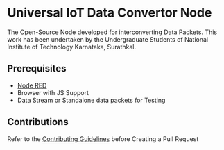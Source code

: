 # Universal IoT Data Convertor Node

The Open-Source Node developed for interconverting Data Packets. This work has been undertaken by the Undergraduate Students of National Institute of Technology Karnataka, Surathkal.

## Prerequisites
- [Node RED](https://nodered.org/)
- Browser with JS Support
- Data Stream or Standalone data packets for Testing

## Contributions
Refer to the [Contributing Guidelines](/CONTRIBUTING.md) before Creating a Pull Request
